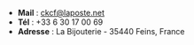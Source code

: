 * **Mail** : [ckcf@laposte.net](ckcf@laposte.net)
* **Tél** : +33 6 30 17 00 69 
* **Adresse** : La Bijouterie - 35440 Feins, France